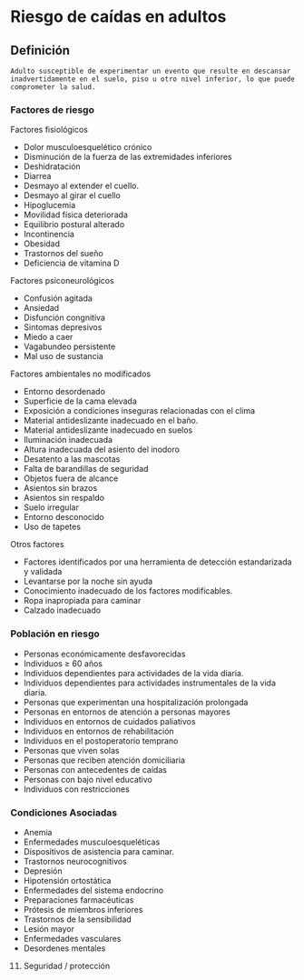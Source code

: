 # Riesgo de caídas en adultos
## Definición
	Adulto susceptible de experimentar un evento que resulte en descansar inadvertidamente en el suelo, piso u otro nivel inferior, lo que puede comprometer la salud.

### Factores de riesgo
Factores fisiológicos
- Dolor musculoesquelético
crónico
- Disminución de la fuerza
de las extremidades
inferiores
- Deshidratación
- Diarrea
- Desmayo al extender el cuello.
- Desmayo al girar el cuello
- Hipoglucemia
- Movilidad física deteriorada
- Equilibrio postural alterado
- Incontinencia
- Obesidad
- Trastornos del sueño
- Deficiencia de vitamina D

Factores psiconeurológicos
- Confusión agitada
- Ansiedad
- Disfunción congnitiva
- Sintomas depresivos
- Miedo a caer
- Vagabundeo persistente
- Mal uso de sustancia

Factores ambientales no modificados
- Entorno desordenado
- Superficie de la cama elevada
- Exposición a condiciones
inseguras relacionadas
con el clima
- Material antideslizante
inadecuado en el baño.
- Material antideslizante
inadecuado en suelos
- Iluminación inadecuada
- Altura inadecuada del asiento del
inodoro
- Desatento a las mascotas
- Falta de barandillas de seguridad
- Objetos fuera de alcance
- Asientos sin brazos
- Asientos sin respaldo
- Suelo irregular
- Entorno desconocido
- Uso de tapetes

Otros factores
- Factores identificados por una
herramienta de detección
estandarizada y validada
- Levantarse por la noche sin ayuda
- Conocimiento inadecuado de los
factores modificables.
- Ropa inapropiada para caminar
- Calzado inadecuado

### Población en riesgo
- Personas económicamente 
desfavorecidas   
- Individuos ≥ 60 años   
- Individuos dependientes para 
actividades de la vida diaria.   
- Individuos dependientes para 
actividades instrumentales de 
la vida diaria.   
- Personas que experimentan 
una hospitalización 
prolongada   
- Personas en entornos de atención 
a personas mayores   
- Individuos en entornos de 
cuidados paliativos   
- Individuos en entornos de 
rehabilitación   
- Individuos en el postoperatorio 
temprano   
- Personas que viven solas   
- Personas que reciben atención 
domiciliaria   
- Personas con antecedentes de caídas   
- Personas con bajo nivel 
educativo   
- Individuos con restricciones

### Condiciones Asociadas
- Anemia  
- Enfermedades musculoesqueléticas  
- Dispositivos de asistencia para 
caminar.  
- Trastornos neurocognitivos  
- Depresión  
- Hipotensión ortostática  
- Enfermedades del sistema 
endocrino  
- Preparaciones 
farmacéuticas  
- Prótesis de miembros inferiores  
- Trastornos de la 
sensibilidad  
- Lesión mayor  
- Enfermedades vasculares   
- Desordenes mentales   
 
 
 
 
11. Seguridad / protección

